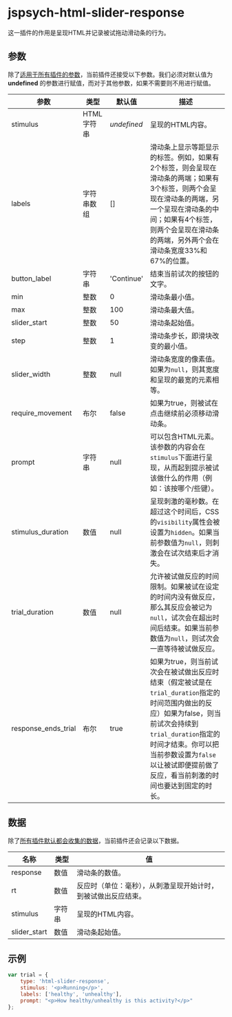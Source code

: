 # jspsych-html-slider-response

这一插件的作用是呈现HTML并记录被试拖动滑动条的行为。

## 参数

除了[适用于所有插件的参数](/overview/plugins.html#parameters-available-in-all-plugins)，当前插件还接受以下参数。我们必须对默认值为 **undefined** 的参数进行赋值，而对于其他参数，如果不需要则不用进行赋值。

参数 | 类型 | 默认值 | 描述 
----------|------|---------------|------------
stimulus | HTML字符串 | *undefined* | 呈现的HTML内容。 
labels | 字符串数组 | [] | 滑动条上显示等距显示的标签。例如，如果有2个标签，则会呈现在滑动条的两端；如果有3个标签，则两个会呈现在滑动条的两端，另一个呈现在滑动条的中间；如果有4个标签，则两个会呈现在滑动条的两端，另外两个会在滑动条宽度33%和67%的位置。 
button_label | 字符串 | 'Continue' | 结束当前试次的按钮的文字。 
min | 整数 | 0 | 滑动条最小值。 
max | 整数 | 100 | 滑动条最大值。 
slider_start | 整数 | 50 | 滑动条起始值。 
step | 整数 | 1 | 滑动条步长，即滑块改变的最小值。 
slider_width | 整数 | null | 滑动条宽度的像素值。如果为`null`，则其宽度和呈现的最宽的元素相等。 
require_movement | 布尔 | false | 如果为true，则被试在点击继续前必须移动滑动条。 
prompt | 字符串 | null | 可以包含HTML元素。该参数的内容会在`stimulus`下面进行呈现，从而起到提示被试该做什么的作用（例如：该按哪个/些键）。 
stimulus_duration | 数值 | null | 呈现刺激的毫秒数。在超过这个时间后，CSS的`visibility`属性会被设置为`hidden`。如果当前参数值为`null`，则刺激会在试次结束后才消失。 
trial_duration | 数值 | null | 允许被试做反应的时间限制。如果被试在设定的时间内没有做反应，那么其反应会被记为`null`，试次会在超出时间后结束。如果当前参数值为`null`，则试次会一直等待被试做反应。 
response_ends_trial | 布尔 | true | 如果为true，则当前试次会在被试做出反应时结束（假定被试是在`trial_duration`指定的时间范围内做出的反应）如果为false，则当前试次会持续到`trial_duration`指定的时间才结束。你可以把当前参数设置为`false`以让被试即便提前做了反应，看当前刺激的时间也要达到固定的时长。 

## 数据

除了[所有插件默认都会收集的数据](/overview/plugins.html#data-collected-by-all-plugins)，当前插件还会记录以下数据。

| 名称         | 类型   | 值                                                           |
| ------------ | ------ | ------------------------------------------------------------ |
| response     | 数值   | 滑动条的数值。                                               |
| rt           | 数值   | 反应时（单位：毫秒），从刺激呈现开始计时，到被试做出反应结束。 |
| stimulus     | 字符串 | 呈现的HTML内容。                                             |
| slider_start | 数值   | 滑动条起始值。                                               |

## 示例

```javascript
var trial = {
	type: 'html-slider-response',
	stimulus: '<p>Running</p>',
	labels: ['healthy', 'unhealthy'],
	prompt: "<p>How healthy/unhealthy is this activity?</p>"
};
```
